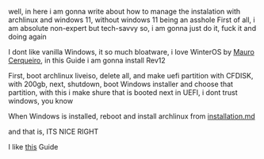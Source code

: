 well, in here i am gonna write about how to manage the instalation with archlinux and windows 11, without windows 11 being an asshole
First of all, i am absolute non-expert but tech-savvy so, i am gonna just do it, fuck it and doing again


I dont like vanilla Windows, it so much bloatware, i love WinterOS by [Mauro Cerqueiro](https://www.youtube.com/@WinterOS/videos), in this Guide i am gonna install Rev12

First, boot archlinux liveiso, delete all, and make uefi partition with CFDISK, with 200gb, next, shutdown, boot Windows installer and choose that partition, with this i make shure that is booted next in UEFI, i dont trust windows, you know

When Windows is installed, reboot and install archlinux from [installation.md](/installation-guide.md)

and that is, ITS NICE RIGHT

I like [this](https://www.youtube.com/watch?v=NxqU1G8hKWk) Guide

